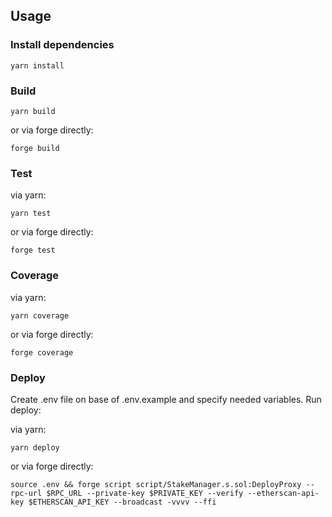 ## Usage

### Install dependencies
```shell
yarn install
```

### Build

```shell
yarn build
```

or via forge directly:
```shell
forge build
```

### Test

via yarn:

```shell
yarn test
```

or via forge directly:
```shell
forge test
```

### Coverage

via yarn:
```shell
yarn coverage
```

or via forge directly:
```shell
forge coverage
```

### Deploy

Create .env file on base of .env.example and specify needed variables.
Run deploy:

via yarn:
```shell
yarn deploy
```

or via forge directly:
```shell
source .env && forge script script/StakeManager.s.sol:DeployProxy --rpc-url $RPC_URL --private-key $PRIVATE_KEY --verify --etherscan-api-key $ETHERSCAN_API_KEY --broadcast -vvvv --ffi
```

